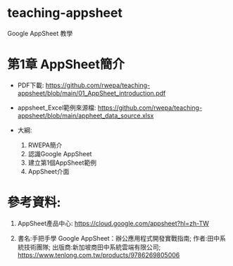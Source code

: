 # teaching-appsheet
Google AppSheet 教學

# 第1章 AppSheet簡介

  + PDF下載: https://github.com/rwepa/teaching-appsheet/blob/main/01_AppSheet_introduction.pdf
  + appsheet_Excel範例來源檔: https://github.com/rwepa/teaching-appsheet/blob/main/appheet_data_source.xlsx

  + 大綱:

    1. RWEPA簡介
    2. 認識Google AppSheet
    3. 建立第1個AppSheet範例
    4. AppSheet介面

# 參考資料:

1. AppSheet產品中心: https://cloud.google.com/appsheet?hl=zh-TW

2. 書名:手把手學 Google AppSheet：辦公應用程式開發實戰指南; 作者:田中系統技術團隊; 出版商:新加坡商田中系統雲端有限公司; https://www.tenlong.com.tw/products/9786269805006
